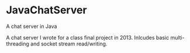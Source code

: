 JavaChatServer
==============

A chat server in Java

A chat server I wrote for a class final project in 2013.
Inlcudes basic multi-threading and socket stream read/writing.
